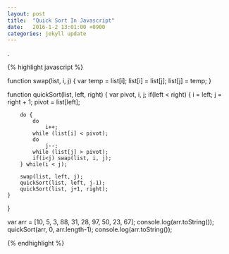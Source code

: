 ```yaml
---
layout: post
title:  "Quick Sort In Javascript"
date:   2016-1-2 13:01:00 +0900
categories: jekyll update
---
```


.

{% highlight javascript %}

function swap(list, i, j) {
    var temp = list[i];
    list[i] = list[j];
    list[j] = temp;
}

function quickSort(list, left, right) {
    var pivot, i, j;
    if(left < right) {
        i = left;
        j = right + 1;
        pivot = list[left];

        do {
            do
                i++;
            while (list[i] < pivot);
            do
                j--;
            while (list[j] > pivot);
            if(i<j) swap(list, i, j);
        } while(i < j);

        swap(list, left, j);
        quickSort(list, left, j-1);
        quickSort(list, j+1, right);
    }
}

var arr = [10, 5, 3, 88, 31, 28, 97, 50, 23, 67];
console.log(arr.toString());
quickSort(arr, 0, arr.length-1);
console.log(arr.toString());

{% endhighlight %}